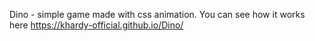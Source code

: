 Dino - simple game made with css animation.
You can see how it works here https://khardy-official.github.io/Dino/
